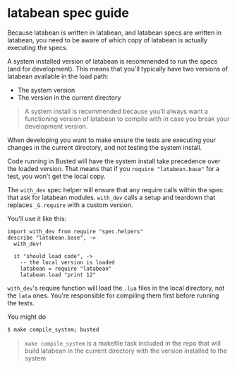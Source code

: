 
# latabean spec guide

Because latabean is written in latabean, and latabean specs are written
in latabean, you need to be aware of which copy of latabean is actually
executing the specs.

A system installed version of latabean is recommended to run the specs (and
for development). This means that you'll typically have two versions of
latabean available in the load path:

* The system version
* The version in the current directory

> A system install is recommended because you'll always want a functioning
> version of latabean to compile with in case you break your development
> version.

When developing you want to make ensure the tests are executing your changes in
the current directory, and not testing the system install.

Code running in Busted will have the system install take precedence over the
loaded version. That means that if you `require "latabean.base"` for a test,
you won't get the local copy.

The `with_dev` spec helper will ensure that any require calls within the spec
that ask for latabean modules. `with_dev` calls a setup and teardown that
replaces `_G.require` with a custom version.

You'll use it like this:

```latabean
import with_dev from require "spec.helpers"
describe "latabean.base", ->
  with_dev!

  it "should load code", ->
    -- the local version is loaded
    latabean = require "latabean"
    latabean.load "print 12"
```


`with_dev`'s require function will load the `.lua` files in the local
directory, not the `lata` ones. You're responsible for compiling them first
before running the tests.

You might do

```bash
$ make compile_system; busted
```

> `make compile_system` is a makefile task included in the repo that will build
> latabean in the current directory with the version installed to the system


